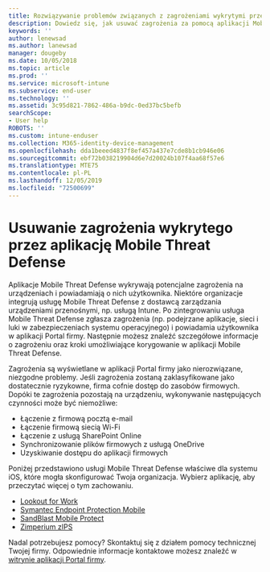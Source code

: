 ```yaml
---
title: Rozwiązywanie problemów związanych z zagrożeniami wykrytymi przez program Mobile Threat Defense w systemie iOS | Microsoft Docs
description: Dowiedz się, jak usuwać zagrożenia za pomocą aplikacji Mobile Threat Defense dla systemu iOS.
keywords: ''
author: lenewsad
ms.author: lanewsad
manager: dougeby
ms.date: 10/05/2018
ms.topic: article
ms.prod: ''
ms.service: microsoft-intune
ms.subservice: end-user
ms.technology: ''
ms.assetid: 3c95d821-7862-486a-b9dc-0ed37bc5befb
searchScope:
- User help
ROBOTS: ''
ms.custom: intune-enduser
ms.collection: M365-identity-device-management
ms.openlocfilehash: dda1beeed4837f8ef457a437e7cde8b1cb946e06
ms.sourcegitcommit: ebf72b038219904d6e7d20024b107f4aa68f57e6
ms.translationtype: MTE75
ms.contentlocale: pl-PL
ms.lasthandoff: 12/05/2019
ms.locfileid: "72500699"
---
```

# <a name="resolve-a-threat-found-by-a-mobile-threat-defense-app"></a>Usuwanie zagrożenia wykrytego przez aplikację Mobile Threat Defense

Aplikacje Mobile Threat Defense wykrywają potencjalne zagrożenia na urządzeniach i powiadamiają o nich użytkownika. Niektóre organizacje integrują usługę Mobile Threat Defense z dostawcą zarządzania urządzeniami przenośnymi, np. usługą Intune. Po zintegrowaniu usługa Mobile Threat Defense zgłasza zagrożenia (np. podejrzane aplikacje, sieci i luki w zabezpieczeniach systemu operacyjnego) i powiadamia użytkownika w aplikacji Portal firmy. Następnie możesz znaleźć szczegółowe informacje o zagrożeniu oraz kroki umożliwiające korygowanie w aplikacji Mobile Threat Defense.  

Zagrożenia są wyświetlane w aplikacji Portal firmy jako nierozwiązane, niezgodne problemy. Jeśli zagrożenia zostaną zaklasyfikowane jako dostatecznie ryzykowne, firma cofnie dostęp do zasobów firmowych. Dopóki te zagrożenia pozostają na urządzeniu, wykonywanie następujących czynności może być niemożliwe:  

* Łączenie z firmową pocztą e-mail
* Łączenie firmową siecią Wi-Fi
* Łączenie z usługą SharePoint Online
* Synchronizowanie plików firmowych z usługą OneDrive
* Uzyskiwanie dostępu do aplikacji firmowych

Poniżej przedstawiono usługi Mobile Threat Defense właściwe dla systemu iOS, które mogła skonfigurować Twoja organizacja. Wybierz aplikację, aby przeczytać więcej o tym zachowaniu. 


* [Lookout for Work](you-need-to-resolve-a-threat-found-by-lookout-for-work-ios.md)
* [Symantec Endpoint Protection Mobile](you-need-to-resolve-a-threat-found-by-skycure-ios.md)
* [SandBlast Mobile Protect](you-need-to-resolve-a-threat-found-by-checkpoint-ios.md)
* [Zimperium zIPS](you-need-to-resolve-a-threat-found-by-zips-ios.md)

Nadal potrzebujesz pomocy? Skontaktuj się z działem pomocy technicznej Twojej firmy. Odpowiednie informacje kontaktowe możesz znaleźć w [witrynie aplikacji Portal firmy](https://go.microsoft.com/fwlink/?linkid=2010980).  

